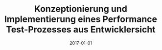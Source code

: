 ---
abstract: ''
authors:
- David Schmid
date: '2017-01-01'
featured: false
publication_types:
- '7'
publishDate: '2017-01-01'
title: Konzeptionierung und Implementierung eines Performance Test-Prozesses aus Entwicklersicht
url_pdf: ''
---